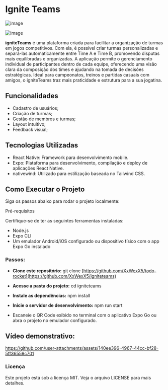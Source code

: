 # Ignite Teams

![image](https://github.com/user-attachments/assets/91229318-9905-4aa6-b98d-7e37bac0b2b1)

![image](https://github.com/user-attachments/assets/73ac4529-9253-4512-b65c-5f5d1f2d2cd4)

**igniteTeams** é uma plataforma criada para facilitar a organização de turmas em jogos competitivos. Com ela, é possível criar turmas personalizadas e separá-las automaticamente entre Time A e Time B, promovendo disputas mais equilibradas e organizadas. A aplicação permite o gerenciamento individual de participantes dentro de cada equipe, oferecendo uma visão clara da composição dos times e ajudando na tomada de decisões estratégicas. Ideal para campeonatos, treinos e partidas casuais com amigos, o igniteTeams traz mais praticidade e estrutura para a sua jogatina.

## Funcionalidades

- Cadastro de usuários;
- Criação de turmas;
- Gestão de membros e turmas;
- Layout intuitivo;
- Feedback visual;

## Tecnologias Utilizadas

- React Native: Framework para desenvolvimento mobile.
- Expo: Plataforma para desenvolvimento, compilação e deploy de aplicações React Native.
- nativewind: Utilizado para estilização baseada no Tailwind CSS.

## Como Executar o Projeto

Siga os passos abaixo para rodar o projeto localmente:

Pré-requisitos

Certifique-se de ter as seguintes ferramentas instaladas:

- Node.js
- Expo CLI
- Um emulador Android/iOS configurado ou dispositivo físico com o app Expo Go instalado

### Passos:

- **Clone este repositório:**
git clone [https://github.com/XxWexX5/todo-rocket](https://github.com/XxWexX5/igniteteams)

- **Acesse a pasta do projeto:**
cd igniteteams

- **Instale as dependências:**
npm install

- **Inicie o servidor de desenvolvimento:**
npm run start

- Escaneie o QR Code exibido no terminal com o aplicativo Expo Go ou abra o projeto no emulador configurado.

## Vídeo demonstrativo:

https://github.com/user-attachments/assets/140ee396-4967-44cc-bf28-5ff36559c701

### Licença

Este projeto está sob a licença MIT. Veja o arquivo LICENSE para mais detalhes.
